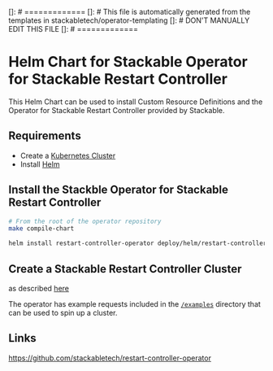 []: # =============
[]: # This file is automatically generated from the templates in stackabletech/operator-templating
[]: # DON'T MANUALLY EDIT THIS FILE
[]: # =============

# Helm Chart for Stackable Operator for Stackable Restart Controller

This Helm Chart can be used to install Custom Resource Definitions and the Operator for Stackable Restart Controller provided by Stackable.


## Requirements

- Create a [Kubernetes Cluster](../Readme.md)
- Install [Helm](https://helm.sh/docs/intro/install/)


## Install the Stackble Operator for Stackable Restart Controller

```bash
# From the root of the operator repository
make compile-chart

helm install restart-controller-operator deploy/helm/restart-controller-operator
```




## Create a Stackable Restart Controller Cluster

as described [here](https://docs.stackable.tech/restart-controller/index.html)



The operator has example requests included in the [`/examples`](https://github.com/stackabletech/restart-controller/operator/tree/main/examples) directory that can be used to spin up a cluster.


## Links

https://github.com/stackabletech/restart-controller-operator


